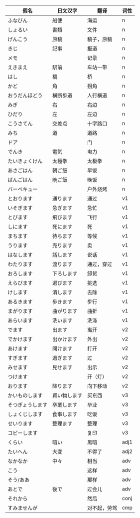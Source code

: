 |假名|日文汉字|翻译|词性|
|-|-|-|-|
|ふなびん|船便|海运|n|
|しょるい|書類|文件|n|
|げんこう|原稿|稿子，原稿|n|
|きじ|記事|报道|n|
|メモ||记录|n|
|えきまえ|駅前|车站一带|n|
|はし|橋|桥|n|
|かど|角|拐角|n|
|おうだんほどう|横断歩道|人行横道|n|
|みぎ|右|右边|n|
|ひだり|左|左边|n|
|こうさてん|交差点|十字路口|n|
|みち|道|道路|n|
|ドア||门|n|
|でんき|電気|电力|n|
|たいきょくけん|太極拳|太极拳|n|
|あさごはん|朝ご飯|早饭|n|
|ばんごはん|晩ご飯|晚饭|n|
|バーベキュー||户外烧烤|n|
|とおります|通ります|通过|v1|
|いそぎます|急ぎます|急忙|v1|
|とびます|飛びます|飞行|v1|
|しにます|死にます|死|v1|
|まちます|待ちます|等候|v1|
|うります|売ります|卖|v1|
|はなします|話します|说话|v1|
|わたります|渡ります|通过，穿过|v1|
|おろします|下ろします|卸货|v1|
|えらびます|選びます|挑选|v1|
|けします|消します|去除|v1|
|あるきます|歩きます|步行|v1|
|まがります|曲がります|曲折|v1|
|あらいます|洗います|洗涤|v1|
|でます|出ます|离开|v2|
|でかけます|出かけます|外出|v2|
|あけます|開けます|打开|v2|
|すぎます|過ぎます|过|v2|
|みせます|見せます|出示|v2|
|つけます||开（灯）|v2|
|おります|降ります|向下移动|v2|
|かいものします|買い物します|买东西|v3|
|そつぎょうします|卒業します|毕业|v3|
|しょくじします|食事します|吃饭|v3|
|せいります|整理ます|整理|v3|
|コピーします||复印|v3|
|くらい|暗い|黑暗|adj1|
|たいへん|大変|不得了|adj2|
|なかなか|中々|相当|adv|
|こう||这样|adv|
|そう/ああ||那样|adv|
|あとで|後で|过会儿|adv|
|それから||然后|conj|
|すみませんが||对不起，劳驾|cmp|